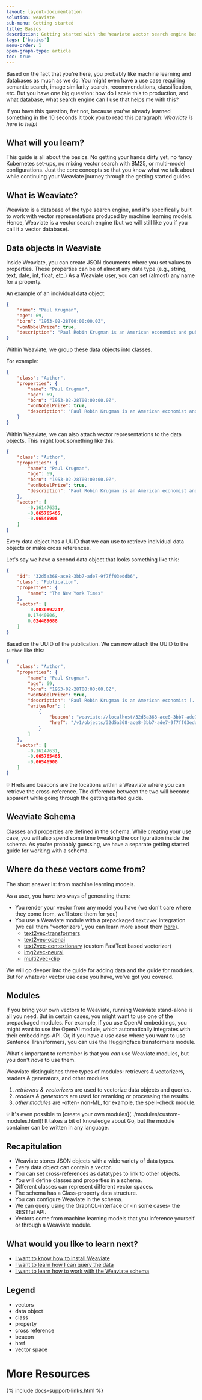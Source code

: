 ```yaml
---
layout: layout-documentation
solution: weaviate
sub-menu: Getting started
title: Basics
description: Getting started with the Weaviate vector search engine basics
tags: ['basics']
menu-order: 1
open-graph-type: article
toc: true
---
```


Based on the fact that you're here, you probably like machine learning and databases as much as we do. You might even have a use case requiring semantic search, image similarity search, recommendations, classification, etc. But you have one big question: how do I scale this to production, and what database, what search engine can I use that helps me with this?

If you have this question, fret not, because you've already learned something in the 10 seconds it took you to read this paragraph: _Weaviate is here to help!_ 

## What will you learn?

This guide is all about the basics. No getting your hands dirty yet, no fancy Kubernetes set-ups, no mixing vector search with BM25, or multi-model configurations. Just the core concepts so that you know what we talk about while continuing your Weaviate journey through the getting started guides.

## What is Weaviate?

Weaviate is a database of the type search engine, and it's specifically built to work with vector representations produced by machine learning models. Hence, Weaviate is a vector search engine (but we will still like you if you call it a vector database).

## Data objects in Weaviate

Inside Weaviate, you can create JSON documents where you set values to properties. These properties can be of almost any data type (e.g., string, text, date, int, float, [etc.](../data-schema/datatypes.html)) As a Weaviate user, you can set (almost) any name for a property.

An example of an individual data object:

```json
{
    "name": "Paul Krugman",
    "age": 69,
    "born": "1953-02-28T00:00:00.0Z",
    "wonNobelPrize": true,
    "description": "Paul Robin Krugman is an American economist and public intellectual, who is Distinguished Professor of Economics at the Graduate Center of the City University of New York, and a columnist for The New York Times. In 2008, Krugman was the winner of the Nobel Memorial Prize in Economic Sciences for his contributions to New Trade Theory and New Economic Geography."
}
```

Within Weaviate, we group these data objects into classes. 

For example:

```json
{
    "class": "Author",
    "properties": {
        "name": "Paul Krugman",
        "age": 69,
        "born": "1953-02-28T00:00:00.0Z",
        "wonNobelPrize": true,
        "description": "Paul Robin Krugman is an American economist and public intellectual, who is Distinguished Professor of Economics at the Graduate Center of the City University of New York, and a columnist for The New York Times. In 2008, Krugman was the winner of the Nobel Memorial Prize in Economic Sciences for his contributions to New Trade Theory and New Economic Geography."
    }
}
```

Within Weaviate, we can also attach vector representations to the data objects. This might look something like this:

```json
{
    "class": "Author",
    "properties": {
        "name": "Paul Krugman",
        "age": 69,
        "born": "1953-02-28T00:00:00.0Z",
        "wonNobelPrize": true,
        "description": "Paul Robin Krugman is an American economist and public intellectual, who is Distinguished Professor of Economics at the Graduate Center of the City University of New York, and a columnist for The New York Times. In 2008, Krugman was the winner of the Nobel Memorial Prize in Economic Sciences for his contributions to New Trade Theory and New Economic Geography."
    },
    "vector": [
        -0.16147631,
        -0.065765485,
        -0.06546908
    ]
}
```

Every data object has a UUID that we can use to retrieve individual data objects or make cross references. 

Let's say we have a second data object that looks something like this:

```json
{
    "id": "32d5a368-ace8-3bb7-ade7-9f7ff03eddb6",
    "class": "Publication",
    "properties": {
        "name": "The New York Times"
    },
    "vector": [
        -0.0030892247,
        0.17440806,
        0.024489688
    ]
}
```

Based on the UUID of the publication. We can now attach the UUID to the `Author` like this:

```json
{
    "class": "Author",
    "properties": {
        "name": "Paul Krugman",
        "age": 69,
        "born": "1953-02-28T00:00:00.0Z",
        "wonNobelPrize": true,
        "description": "Paul Robin Krugman is an American economist [...] New Economic Geography.",
        "writesFor": [
            {
                "beacon": "weaviate://localhost/32d5a368-ace8-3bb7-ade7-9f7ff03eddb6",
                "href": "/v1/objects/32d5a368-ace8-3bb7-ade7-9f7ff03eddb6"
            }
        ]
    },
    "vector": [
        -0.16147631,
        -0.065765485,
        -0.06546908
    ]
}
```

<div class="alert alert-secondary">
💡 Hrefs and beacons are the locations within a Weaviate where you can retrieve the cross-reference. The difference between the two will become apparent while going through the getting started guide.
</div>

## Weaviate Schema

Classes and properties are defined in the schema. While creating your use case, you will also spend some time tweaking the configuration inside the schema. As you're probably guessing, we have a separate getting started guide for working with a schema.

## Where do these vectors come from?

The short answer is: from machine learning models.

As a user, you have two ways of generating them:

* You render your vector from any model you have (we don't care  where they come from, we'll store them for you)
* You use a Weaviate module with a prepackaged `text2vec` integration (we call them "vectorizers", you can learn more about them [here](../modules/)).
    * [text2vec-transformers](../retriever-vectorizer-modules/text2vec-transformers.html)
    * [text2vec-openai](../retriever-vectorizer-modules/text2vec-openai.html)
    * [text2vec-contextionary](../retriever-vectorizer-modules/text2vec-contextionary.html) (custom FastText based vectorizer)
    * [img2vec-neural](../retriever-vectorizer-modules/img2vec-neural.html)
    * [multi2vec-clip](/retriever-vectorizer-modules/multi2vec-clip.html)

We will go deeper into the guide for adding data and the guide for modules. But for whatever vector use case you have, we've got you covered.

## Modules

If you bring your own vectors to Weaviate, running Weaviate stand-alone is all you need. But in certain cases, you might want to use one of the prepackaged modules. For example, if you use OpenAI embeddings, you might want to use the OpenAI module, which automatically integrates with their embeddings-API. Or, if you have a use case where you want to use Sentence Transformers, you can use the Huggingface transformers module.

What's important to remember is that you _can_ use Weaviate modules, but you don't _have_ to use them.

Weaviate distinguishes three types of modules: retrievers & vectorizers, readers & generators, and other modules.

1. *retrievers & vectorizers* are used to vectorize data objects and queries.
2. *readers & generators* are used for reranking or processing the results.
3. *other modules* are -often- non-ML, for example, the spell-check module.

<div class="alert alert-secondary" markdown="1">
💡 It's even possible to [create your own modules](../modules/custom-modules.html)! It takes a bit of knowledge about Go, but the module container can be written in any language.
</div>

## Recapitulation

* Weaviate stores JSON objects with a wide variety of data types.
* Every data object can contain a vector.
* You can set cross-references as datatypes to link to other objects.
* You will define classes and properties in a schema.
* Different classes can represent different vector spaces.
* The schema has a Class-property data structure.
* You can configure Weaviate in the schema.
* We can query using the GraphQL-interface or -in some cases- the RESTful API.
* Vectors come from machine learning models that you inference yourself or through a Weaviate module.

## What would you like to learn next?

* [I want to know how to install Weaviate](./install.html)
* [I want to learn how I can query the data](./query.html)
* [I want to learn how to work with the Weaviate schema](./schema.html)

## Legend

* vectors
* data object
* class
* property
* cross reference
* beacon
* href
* vector space

# More Resources

{% include docs-support-links.html %}
